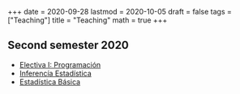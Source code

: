 +++
date      = 2020-09-28
lastmod   = 2020-10-05
draft     = false
tags      = ["Teaching"]
title     = "Teaching"
math      = true
+++


## Second semester 2020
* [Electiva I: Programación](https://alexrojas.netlify.app/post/Prog/)
* [Inferencía Estadística](https://alexrojas.netlify.app/post/Inf/)
* [Estadística Básica](https://alexrojas.netlify.app/post/Bio/)
